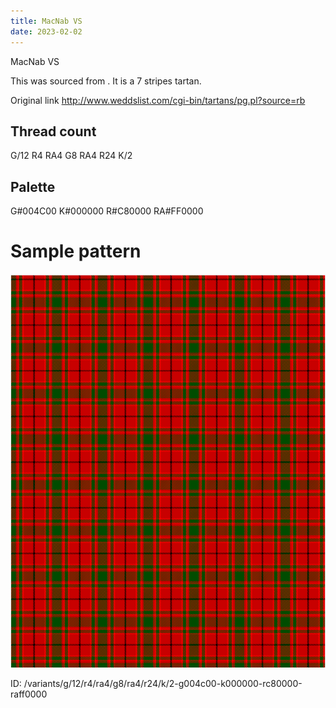 ```yaml
---
title: MacNab VS
date: 2023-02-02
---
```

MacNab VS

This was sourced from <no value>.  It is a 7 stripes tartan.

Original link http://www.weddslist.com/cgi-bin/tartans/pg.pl?source=rb

## Thread count
G/12 R4 RA4 G8 RA4 R24 K/2

## Palette
G#004C00 K#000000 R#C80000 RA#FF0000

# Sample pattern

![Tartan detail](tartan.png "G/12 R4 RA4 G8 RA4 R24 K/2 tartan")

ID: /variants/g/12/r4/ra4/g8/ra4/r24/k/2-g004c00-k000000-rc80000-raff0000